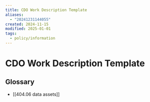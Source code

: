 ```yaml
---
title: CDO Work Description Template
aliases:
  - "20241231144055"
created: 2024-11-15
modified: 2025-01-01
tags:
  - policy/information
---
```

# CDO Work Description Template

## Glossary
- [[404.06 data assets]]
